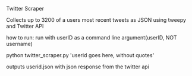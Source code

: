 Twitter Scraper

Collects up to 3200 of a users most recent tweets as JSON using tweepy and Twitter API

how to run:
run with userID as a command line argument(userID, NOT username)

  python twitter_scraper.py 'userid goes here, without quotes'

  

outputs userid.json with json response from the twitter api